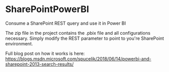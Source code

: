 # SharePointPowerBI
Consume a SharePoint REST query and use it in Power BI

The zip file in the project contains the .pbix file and all configurations necessary.  Simply modify the REST parameter to point to you're SharePoint environment.

Full blog post on how it works is here:  https://blogs.msdn.microsoft.com/spucelik/2018/06/14/powerbi-and-sharepoint-2013-search-results/
